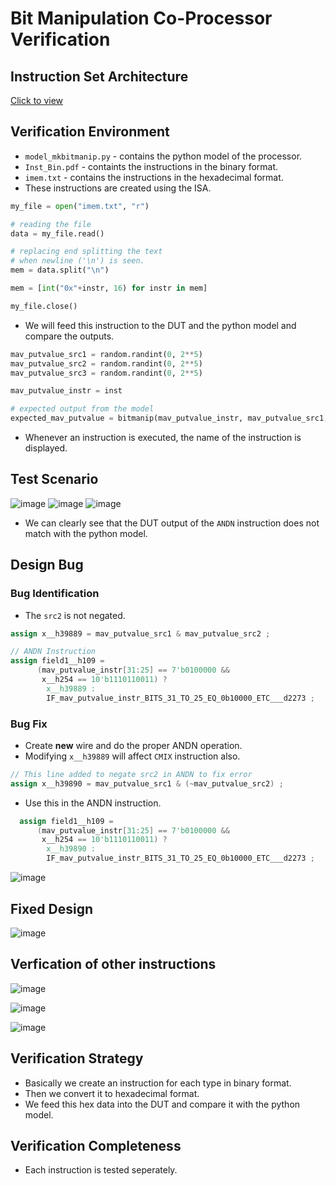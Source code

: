 # Bit Manipulation Co-Processor Verification

## Instruction Set Architecture

[Click to view](https://github.com/vyomasystems-lab/challenges-NAvi349/blob/master/level2_design/instructions.png)

## Verification Environment

- `model_mkbitmanip.py` - contains the python model of the processor.
- `Inst_Bin.pdf` - containts the instructions in the binary format.
- `imem.txt` - contains the instructions in the hexadecimal format.
- These instructions are created using the ISA.

```py
my_file = open("imem.txt", "r")

# reading the file
data = my_file.read()

# replacing end splitting the text 
# when newline ('\n') is seen.
mem = data.split("\n")

mem = [int("0x"+instr, 16) for instr in mem]

my_file.close()  
```

- We will feed this instruction to the DUT and the python model and compare the outputs.

```python
mav_putvalue_src1 = random.randint(0, 2**5)
mav_putvalue_src2 = random.randint(0, 2**5)
mav_putvalue_src3 = random.randint(0, 2**5)

mav_putvalue_instr = inst

# expected output from the model
expected_mav_putvalue = bitmanip(mav_putvalue_instr, mav_putvalue_src1, mav_putvalue_src2, mav_putvalue_src3)
```

- Whenever an instruction is executed, the name of the instruction is displayed.

## Test Scenario

![image](https://user-images.githubusercontent.com/66086031/180856013-37ba52fb-60b2-4eea-bf09-12d2ef4339a1.png)
![image](https://user-images.githubusercontent.com/66086031/181818636-3b987811-e71d-448d-944b-460337c5ed86.png)
![image](https://user-images.githubusercontent.com/66086031/181818726-ab3e9919-8445-4b3d-a529-cb705f4fbfaa.png)


- We can clearly see that the DUT output of the `ANDN` instruction does not match with the python model.

## Design Bug

### Bug Identification

- The `src2` is not negated.

```verilog
assign x__h39889 = mav_putvalue_src1 & mav_putvalue_src2 ;    
```

```verilog
// ANDN Instruction
assign field1__h109 =
      (mav_putvalue_instr[31:25] == 7'b0100000 &&
       x__h254 == 10'b1110110011) ?
        x__h39889 :
        IF_mav_putvalue_instr_BITS_31_TO_25_EQ_0b10000_ETC___d2273 ;  
```

### Bug Fix

- Create **new** wire and do the proper ANDN operation.
- Modifying `x__h39889` will affect `CMIX` instruction also.

```verilog
// This line added to negate src2 in ANDN to fix error
assign x__h39890 = mav_putvalue_src1 & (~mav_putvalue_src2) ;
```

- Use this in the ANDN instruction.

```verilog
  assign field1__h109 =
      (mav_putvalue_instr[31:25] == 7'b0100000 &&
       x__h254 == 10'b1110110011) ?
        x__h39890 :
        IF_mav_putvalue_instr_BITS_31_TO_25_EQ_0b10000_ETC___d2273 ;
```

<!-- ![image](https://user-images.githubusercontent.com/66086031/180934782-5a6aff44-ed01-4e25-b116-703b300589e5.png) -->

![image](https://user-images.githubusercontent.com/66086031/180934860-cabc21b4-183a-408a-852c-4a36fc58d792.png)

## Fixed Design

![image](https://user-images.githubusercontent.com/66086031/180934921-cba50843-d68d-4a96-8bb8-fbf5a84076ef.png)

## Verfication of other instructions

![image](https://user-images.githubusercontent.com/66086031/180935002-d19d9c03-4df2-45c2-af83-d64a0b07fb2b.png)

![image](https://user-images.githubusercontent.com/66086031/180935052-58fb180a-f4be-4871-a962-1b252d5f50f4.png)

![image](https://user-images.githubusercontent.com/66086031/180935106-bf997be4-0ca0-4810-b8af-a785cd350616.png)

## Verification Strategy

- Basically we create an instruction for each type in binary format.
- Then we convert it to hexadecimal format.
- We feed this hex data into the DUT and compare it with the python model.

## Verification Completeness

- Each instruction is tested seperately.
